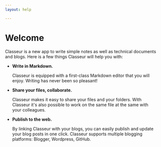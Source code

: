 ```yaml
---
layout: help

---
```


# Welcome

Classeur is a new app to write simple notes as well as technical documents and blogs. Here is a few things Classeur will help you with:

- **Write in Markdown.**

	Classeur is equipped with a first-class Markdown editor that you will enjoy. Writing has never been so pleasant!

- **Share your files, collaborate.**

	Classeur makes it easy to share your files and your folders. With Classeur it's also possible to work on the same file at the same with your colleagues.

- **Publish to the web.**

	By linking Classeur with your blogs, you can easily publish and update your blog posts in one click. Classeur supports multiple blogging platforms: Blogger, Wordpress, GitHub.


